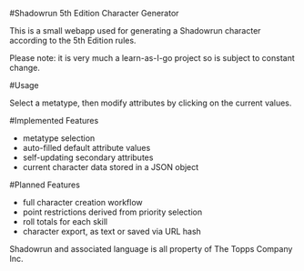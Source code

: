 #Shadowrun 5th Edition Character Generator

This is a small webapp used for generating a Shadowrun character according to the 5th Edition rules.

Please note: it is very much a learn-as-I-go project so is subject to constant change.

#Usage

Select a metatype, then modify attributes by clicking on the current values.

#Implemented Features
- metatype selection
- auto-filled default attribute values
- self-updating secondary attributes
- current character data stored in a JSON object

#Planned Features
- full character creation workflow
- point restrictions derived from priority selection
- roll totals for each skill
- character export, as text or saved via URL hash

Shadowrun and associated language is all property of The Topps Company Inc. 